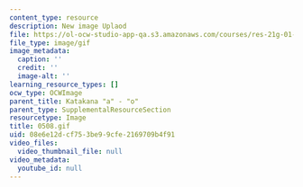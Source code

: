 ```yaml
---
content_type: resource
description: New image Uplaod
file: https://ol-ocw-studio-app-qa.s3.amazonaws.com/courses/res-21g-01-kana-spring-2010/08e6e12dcf753be99cfe2169709b4f91_0508.gif
file_type: image/gif
image_metadata:
  caption: ''
  credit: ''
  image-alt: ''
learning_resource_types: []
ocw_type: OCWImage
parent_title: Katakana "a" - "o"
parent_type: SupplementalResourceSection
resourcetype: Image
title: 0508.gif
uid: 08e6e12d-cf75-3be9-9cfe-2169709b4f91
video_files:
  video_thumbnail_file: null
video_metadata:
  youtube_id: null
---
```

